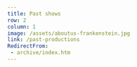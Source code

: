 ```yaml
---
title: Past shows
row: 2
column: 1
image: /assets/aboutus-frankenstein.jpg
link: /past-productions
RedirectFrom:
 - archive/index.htm
---
```

